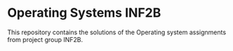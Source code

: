 # Operating Systems INF2B
This repository contains the solutions of the Operating system assignments from project
group INF2B.


